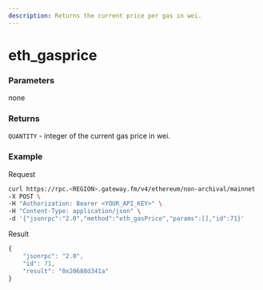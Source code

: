 ```yaml
---
description: Returns the current price per gas in wei.
---
```


# eth_gasprice

### Parameters

none

### Returns

`QUANTITY` - integer of the current gas price in wei.

### **Example**

Request

```bash
curl https://rpc.<REGION>.gateway.fm/v4/ethereum/non-archival/mainnet  \
-X POST \
-H "Authorization: Bearer <YOUR_API_KEY>" \
-H "Content-Type: application/json" \
-d '{"jsonrpc":"2.0","method":"eth_gasPrice","params":[],"id":71}'
```

Result

```javascript
{
    "jsonrpc": "2.0",
    "id": 71,
    "result": "0x20688d341a"
}
```
